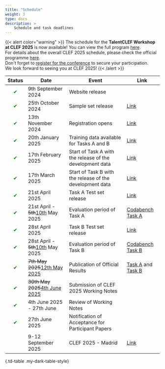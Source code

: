 ```yaml
---
title: "Schedule"
weight: 3
type: docs
description: >
    Schedule and task deadlines
---
```



{{< alert color="warning" >}}<i class="fas fa-exclamation-triangle"></i> The schedule for the **TalentCLEF Workshop at CLEF 2025** is now available! You can view the full program [here](/talentclef/docs/talentclef-2025/workshop/workshop_schedule).  
For details about the overall CLEF 2025 schedule, please check the official programme [here](https://clef2025.clef-initiative.eu/index.php?page=Pages/programme.html).  
Don't forget to [register for the conference](https://clef2025.clef-initiative.eu/index.php?page=Pages/registrationConference.html) to secure your participation.  
We look forward to seeing you at CLEF 2025!
{{< /alert >}}

| Status | Date                            | Event                                                       | Link |
|--------|---------------------------------|-------------------------------------------------------------|------|
|<div style="text-align: center; color: green;">&#10004;</div> | 9th September 2024 | Website release |  |
|<div style="text-align: center; color: green;">&#10004;</div> | 25th October 2024               | Sample set  release                                    | [Link](https://doi.org/10.5281/zenodo.14002665) |
|<div style="text-align: center; color: green;">&#10004;</div> | 13th November 2024              | Registration opens                                           | [Link](https://clef2025-labs-registration.dei.unipd.it/) |
|<div style="text-align: center; color: green;">&#10004;</div> | 20th January 2025               | Training data available for Tasks A and B                    |  [Link](https://doi.org/10.5281/zenodo.14002665) |
|<div style="text-align: center; color: green;">&#10004;</div> | 17th February 2025              | Start of Task A with the release of the development data     | [Link](https://doi.org/10.5281/zenodo.14002665)  |
|<div style="text-align: center; color: green;">&#10004;</div> | 17th March 2025                 | Start of Task B with the release of the development data     | [Link](https://doi.org/10.5281/zenodo.14002665) | 
| <div style="text-align: center; color: green;">&#10004;</div> | 21st April 2025                     | Task A Test set release    | [Link](https://doi.org/10.5281/zenodo.14002665) | 
|<div style="text-align: center; color: green;">&#10004;</div>   | 21st April - <del>5th</del><ins>10th</ins> May 2025       | Evaluation period of Task A                           | [Codabench Task A](https://www.codabench.org/competitions/5842/) | 
|<div style="text-align: center; color: green;">&#10004;</div> | 28st April 2025                     | Task B Test set release    |  [Link](https://doi.org/10.5281/zenodo.14002665) | 
| <div style="text-align: center; color: green;">&#10004;</div>   | 28st April - <del>5th</del><ins>10th</ins> May 2025       | Evaluation period of Task B                            |[Codabench Task B](https://www.codabench.org/competitions/7059/) | 
| <div style="text-align: center; color: green;">&#10004;</div>   | <del>7th May 2025</del><ins>12th May 2025</ins>               | Publication of Official Results                              | [Task A](https://doi.org/10.5281/zenodo.14002665) and [Task B](https://doi.org/10.5281/zenodo.14002665)  | 
| <div style="text-align: center; color: green;">&#10004;</div>  | <del>30th May 2025</del><ins>4th June 2025</ins>                  | Submission of CLEF 2025 Working Notes           |  | 
|  <div style="text-align: center; color: green;">&#10004;</div> | 4th June 2025 - 27th June      | Review of Working Notes                        |   | 
| <div style="text-align: center; color: green;">&#10004;</div>  | 27th June 2025    | Notification of Acceptance for Participant Papers       |   | 
|  | 9-12 September 2025    | CLEF 2025 - Madrid       |  [Link](https://clef2025.clef-initiative.eu/index.php?page=Pages/programme.html) | 


{.td-table  .my-dark-table-style}

